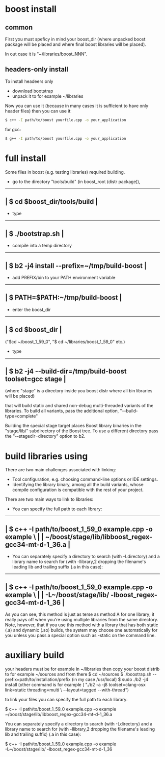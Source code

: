 # boost install

## common
First you must speficy in mind your boost_dir 
(where unpacked boost package will be placed
 and where final boost libraries will be placed).
 
In out case it is "~/libraries/boost_NNN".


## headers-only install
To install headeers only
- download bootstrap
- unpack it to for example ~/libraries

Now you can use it
(because in many cases it is sufficient to have only header files)
then you can use it:
```sh
$ c++ -I path/to/boost yourfile.cpp -o your_application	
```

for gcc:
```sh
$ g++ -I path/to/boost yourfile.cpp -o your_application	
```


 full install
 =============

 Some files in boost (e.g. testing libraries) required building.

 - go to the directory "tools/build" (in boost_root (distr package)),
 ------------------------------------------------------------------------
 | $ cd  $boost_dir/tools/build                                         |
 ------------------------------------------------------------------------

 - type
 ------------------------------------------------------------------------
 | $ ./bootstrap.sh                                                     |
 ------------------------------------------------------------------------
 
 - compile into a temp directory
 ------------------------------------------------------------------------
 | $ b2 -j4 install --prefix=~/tmp/build-boost                          |
 ------------------------------------------------------------------------

 - add PREFIX/bin to your PATH environment variable
 ------------------------------------------------------------------------
 | $ PATH=$PATH:~/tmp/build-boost                                       |
 ------------------------------------------------------------------------

 - enter the boost_dir
 ------------------------------------------------------------------------
 | $ cd $boost_dir                                                      |
 ------------------------------------------------------------------------
  ("$cd ~/boost_1_59_0", "$ cd ~/libraries/boost_1_59_0" etc.)

 - type
 ------------------------------------------------------------------------
 | $ b2 -j4 --build-dir=/tmp/build-boost toolset=gcc stage              |
 ------------------------------------------------------------------------
 (where "stage" is a directory inside you boost distr
  where all bin libraries will be placed)

 that will build static and shared non-debug multi-threaded variants
 of the libraries.
 To build all variants, pass the additional option, "--build-type=complete"

 Building the special stage target places Boost library binaries in the
 "stage/lib/" subdirectory of the Boost tree. 
 To use a different directory pass the "--stagedir=directory" option to b2.

 
 build libraries using 
 =====================

 There are two main challenges associated with linking:

 - Tool configuration, e.g. choosing command-line options or IDE settings.
 - Identifying the library binary, among all the build variants, 
   whose compile configuration is compatible with the rest of your project.

 There are two main ways to link to libraries:
 - You can specify the full path to each library:
 ------------------------------------------------------------------------
 | $ c++ -I path/to/boost_1_59_0 example.cpp -o example \               |
 |          ~/boost/stage/lib/libboost_regex-gcc34-mt-d-1_36.a          |
 ------------------------------------------------------------------------
 
 - You can separately specify a directory to search (with -Ldirectory)
   and a library name to search for 
  (with -llibrary,2 dropping the filename's leading lib and trailing suffix 
  (.a in this case):
 ------------------------------------------------------------------------
 | $ c++ -I path/to/boost_1_59_0 example.cpp -o example \               |
 |          -L~/boost/stage/lib/ -lboost_regex-gcc34-mt-d-1_36          |
 ------------------------------------------------------------------------
 As you can see, this method is just as terse as method A for one library; 
 it really pays off when you're using multiple libraries 
 from the same directory. 
 Note, however, that if you use this method with a library 
 that has both static (.a) and dynamic (.so) builds,
 the system may choose one automatically for you
 unless you pass a special option such as -static on the command line.

 
 auxiliary build
 ===============

 your headers must be for example in ~/libraries
 then copy your boost distrib to for example ~/sources
 and from there
 $ cd ~/sources
 $ ./boostrap.sh --prefix=path/to/installation/prefix (in my case /usr/local)
 $ sudo ./b2 -j4 install
 (other command is for example
 ( "./b2 -a -j8 toolset=clang-osx link=static threading=multi \ 
                --layout=tagged --with-thread")

 to link your files
 you can specify the full path to each library:

 $ c++ -I path/to/boost_1_59_0 example.cpp -o example \
   ~/boost/stage/lib/libboost_regex-gcc34-mt-d-1_36.a

 You can separately specify a directory to search (with -Ldirectory)
 and a library name to search for 
 (with -llibrary,2 dropping the filename's leading lib and trailing suffix)
 (.a in this case):
 
 $ c++ -I path/to/boost_1_59_0 example.cpp -o example \
   -L~/boost/stage/lib/ -lboost_regex-gcc34-mt-d-1_36
